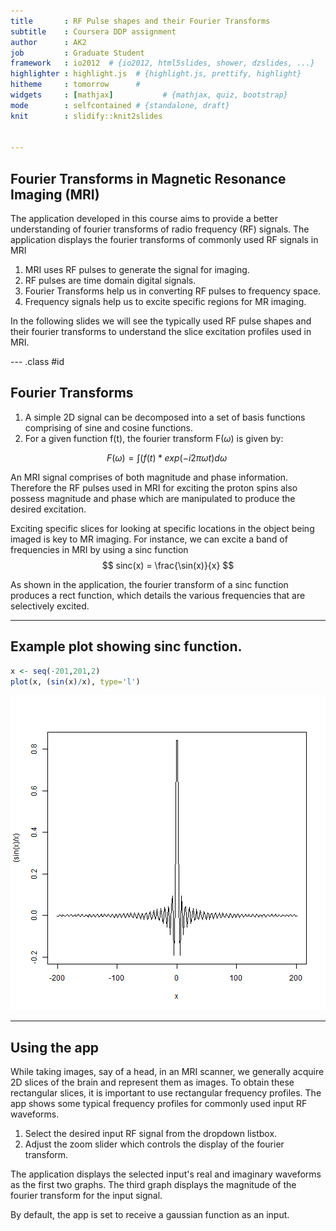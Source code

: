 ```yaml
---
title       : RF Pulse shapes and their Fourier Transforms
subtitle    : Coursera DDP assignment
author      : AK2
job         : Graduate Student
framework   : io2012  # {io2012, html5slides, shower, dzslides, ...}
highlighter : highlight.js  # {highlight.js, prettify, highlight}
hitheme     : tomorrow      # 
widgets     : [mathjax]           # {mathjax, quiz, bootstrap}
mode        : selfcontained # {standalone, draft}
knit        : slidify::knit2slides


---
```


## Fourier Transforms in Magnetic Resonance Imaging (MRI)

The application developed in this course aims to provide a better understanding of fourier transforms of radio frequency (RF) signals. The application displays the fourier transforms of commonly used RF signals in MRI

1. MRI uses RF pulses to generate the signal for imaging.
2. RF pulses are time domain digital signals.
3. Fourier Transforms help us in converting RF pulses to frequency space.
4. Frequency signals help us to excite specific regions for MR imaging.

In the following slides we will see the typically used RF pulse shapes and their fourier transforms to understand the slice excitation profiles used in MRI.

--- .class #id 

## Fourier Transforms

1. A simple 2D signal can be decomposed into a set of basis functions comprising of sine and cosine functions. 
2. For a given function f(t), the fourier transform F($\omega$) is given by:

$$
F(\omega) = \int(f(t)*exp(-i2\pi\omega t) d\omega\
$$

An MRI signal comprises of both magnitude and phase information. Therefore the RF pulses used in MRI for exciting the proton spins also possess magnitude and phase which are manipulated to produce the desired excitation.

Exciting specific slices for looking at specific locations in the object being imaged is key to MR imaging. For instance, we can excite a band of frequencies in MRI by using a sinc function $$ sinc(x) = \frac{\sin(x)}{x} $$

As shown in the application, the fourier transform of a sinc function produces a rect function, which details the various frequencies that are selectively excited. 

---

## Example plot showing sinc function.


```r
x <- seq(-201,201,2)
plot(x, (sin(x)/x), type='l')
```

![plot of chunk unnamed-chunk-1](figure/unnamed-chunk-1-1.png)

---
## Using the app

While taking images, say of a head, in an MRI scanner, we generally acquire 2D slices of the brain and represent them as images. To obtain these rectangular slices, it is important to use rectangular frequency profiles. The app shows some typical frequency profiles for commonly used input RF waveforms. 

1. Select the desired input RF signal from the dropdown listbox. 
2. Adjust the zoom slider which controls the display of the fourier transform.

The application displays the selected input's real and imaginary waveforms as the first two graphs. The third graph displays the magnitude of the fourier transform for the input signal. 

By default, the app is set to receive a gaussian function as an input.
